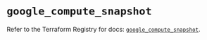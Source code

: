 # `google_compute_snapshot`

Refer to the Terraform Registry for docs: [`google_compute_snapshot`](https://registry.terraform.io/providers/hashicorp/google-beta/5.36.0/docs/resources/google_compute_snapshot).
